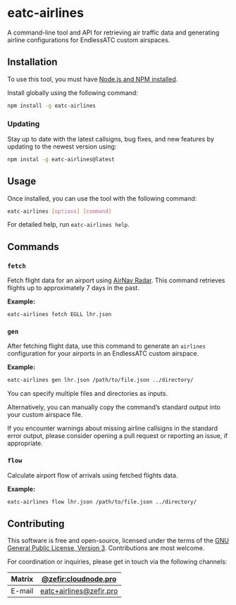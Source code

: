 # eatc-airlines

A command-line tool and API for retrieving air traffic data and generating airline configurations for EndlessATC custom
airspaces.

## Installation

To use this tool, you must have [Node.js and NPM installed](https://nodejs.org/en/download/).

Install globally using the following command:

```sh
npm install -g eatc-airlines
```

### Updating

Stay up to date with the latest callsigns, bug fixes, and new features by updating to the newest version using:

```sh
npm instal -g eatc-airlines@latest
```

## Usage

Once installed, you can use the tool with the following command:

```sh
eatc-airlines [options] [command]
```

For detailed help, run `eatc-airlines help`.

## Commands

### `fetch`

Fetch flight data for an airport using [AirNav Radar](https://airnavradar.com). This command retrieves flights up to
approximately 7 days in the past.

**Example:**

```sh
eatc-airlines fetch EGLL lhr.json
```

### `gen`

After fetching flight data, use this command to generate an `airlines` configuration for your airports in an EndlessATC
custom airspace.

**Example:**

```sh
eatc-airlines gen lhr.json /path/to/file.json ../directory/
```

You can specify multiple files and directories as inputs.

Alternatively, you can manually copy the command’s standard output into your custom airspace file.

If you encounter warnings about missing airline callsigns in the standard error output, please consider opening a pull
request or reporting an issue, if appropriate.

### `flow`

Calculate airport flow of arrivals using fetched flights data.

**Example:**

```sh
eatc-airlines flow lhr.json /path/to/file.json ../directory/
```

## Contributing

This software is free and open-source, licensed under the terms of
the [GNU General Public License, Version 3](https://www.gnu.org/licenses/gpl-3.0.en.html). Contributions are most
welcome.

For coordination or inquiries, please get in touch via the following channels:

| Matrix | [@zefir:cloudnode.pro](https://matrix.to/#/@zefir:cloudnode.pro) |
|--------|------------------------------------------------------------------|
| E-mail | [eatc+airlines@zefir.pro](mailto:eatc+airlines@zefir.pro)        |
